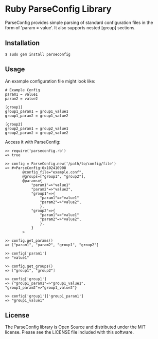 Ruby ParseConfig Library
========================

ParseConfig provides simple parsing of standard configuration files in the 
form of 'param = value'.  It also supports nested [group] sections.

Installation
------------

    $ sudo gem install parseconfig

Usage
-----

An example configuration file might look like:

    # Example Config
    param1 = value1
    param2 = value2
    
    [group1] 
    group1_param1 = group1_value1
    group1_param2 = group1_value2
    
    [group2]
    group2_param1 = group2_value1
    group2_param2 = group2_value2
    

Access it with ParseConfig:

    >> require('parseconfig.rb')
    => true
    
    >> config = ParseConfig.new('/path/to/config/file')
    => #<ParseConfig:0x102410908 
            @config_file="example.conf", 
            @groups=["group1", "group2"], 
            @params={
                "param1"=>"value1"
                "param2"=>"value2",
                "group1"=>{
                    "param1"=>"value1"
                    "param2"=>"value2", 
                    }, 
                "group2"=>{
                    "param1"=>"value1"
                    "param2"=>"value2", 
                    }, 
                }
            >
    
    >> config.get_params()
    => ["param1", "param2", "group1", "group2"]

    >> config['param1']
    => "value1"
    
    >> config.get_groups()
    => ["group1", "group2"]
    
    >> config['group1']
    => {"group1_param1"=>"group1_value1", "group1_param2"=>"group1_value2"}

    >> config['group1']['group1_param1']
    => "group1_value1"


License
-------

The ParseConfig library is Open Source and distributed under the MIT license.
Please see the LICENSE file included with this software.
